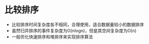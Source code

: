 # 比较排序
- 比较排序时间复杂度各不相同，合理使用，适合数据量较小的数据排序
- 虽然归并排序的事件复杂度为O(nlogn)，但是其空间复杂度为O(n)
- 一般优化快速排序和堆排序来实现排序算法
